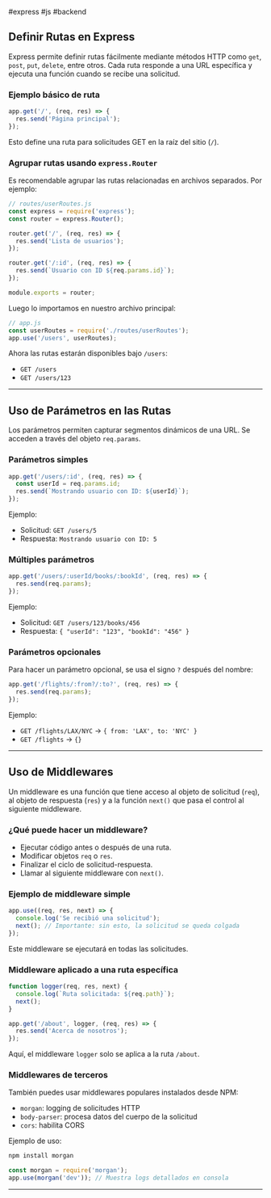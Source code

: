 #express #js #backend

## Definir Rutas en Express

Express permite definir rutas fácilmente mediante métodos HTTP como `get`, `post`, `put`, `delete`, entre otros. Cada ruta responde a una URL específica y ejecuta una función cuando se recibe una solicitud.

### Ejemplo básico de ruta

```js
app.get('/', (req, res) => {
  res.send('Página principal');
});
```

Esto define una ruta para solicitudes GET en la raíz del sitio (`/`).

### Agrupar rutas usando `express.Router`

Es recomendable agrupar las rutas relacionadas en archivos separados. Por ejemplo:

```js
// routes/userRoutes.js
const express = require('express');
const router = express.Router();

router.get('/', (req, res) => {
  res.send('Lista de usuarios');
});

router.get('/:id', (req, res) => {
  res.send(`Usuario con ID ${req.params.id}`);
});

module.exports = router;
```

Luego lo importamos en nuestro archivo principal:

```js
// app.js
const userRoutes = require('./routes/userRoutes');
app.use('/users', userRoutes);
```

Ahora las rutas estarán disponibles bajo `/users`:
- `GET /users`
- `GET /users/123`

---

## Uso de Parámetros en las Rutas

Los parámetros permiten capturar segmentos dinámicos de una URL. Se acceden a través del objeto `req.params`.

### Parámetros simples

```js
app.get('/users/:id', (req, res) => {
  const userId = req.params.id;
  res.send(`Mostrando usuario con ID: ${userId}`);
});
```

Ejemplo:
- Solicitud: `GET /users/5`
- Respuesta: `Mostrando usuario con ID: 5`

### Múltiples parámetros

```js
app.get('/users/:userId/books/:bookId', (req, res) => {
  res.send(req.params);
});
```

Ejemplo:
- Solicitud: `GET /users/123/books/456`
- Respuesta: `{ "userId": "123", "bookId": "456" }`

### Parámetros opcionales

Para hacer un parámetro opcional, se usa el signo `?` después del nombre:

```js
app.get('/flights/:from?/:to?', (req, res) => {
  res.send(req.params);
});
```

Ejemplo:
- `GET /flights/LAX/NYC` → `{ from: 'LAX', to: 'NYC' }`
- `GET /flights` → `{}`

---

## Uso de Middlewares

Un middleware es una función que tiene acceso al objeto de solicitud (`req`), al objeto de respuesta (`res`) y a la función `next()` que pasa el control al siguiente middleware.

### ¿Qué puede hacer un middleware?

- Ejecutar código antes o después de una ruta.
- Modificar objetos `req` o `res`.
- Finalizar el ciclo de solicitud-respuesta.
- Llamar al siguiente middleware con `next()`.

### Ejemplo de middleware simple

```js
app.use((req, res, next) => {
  console.log('Se recibió una solicitud');
  next(); // Importante: sin esto, la solicitud se queda colgada
});
```

Este middleware se ejecutará en todas las solicitudes.

### Middleware aplicado a una ruta específica

```js
function logger(req, res, next) {
  console.log(`Ruta solicitada: ${req.path}`);
  next();
}

app.get('/about', logger, (req, res) => {
  res.send('Acerca de nosotros');
});
```

Aquí, el middleware `logger` solo se aplica a la ruta `/about`.

### Middlewares de terceros

También puedes usar middlewares populares instalados desde NPM:

- `morgan`: logging de solicitudes HTTP
- `body-parser`: procesa datos del cuerpo de la solicitud
- `cors`: habilita CORS

Ejemplo de uso:

```bash
npm install morgan
```

```js
const morgan = require('morgan');
app.use(morgan('dev')); // Muestra logs detallados en consola
```

---